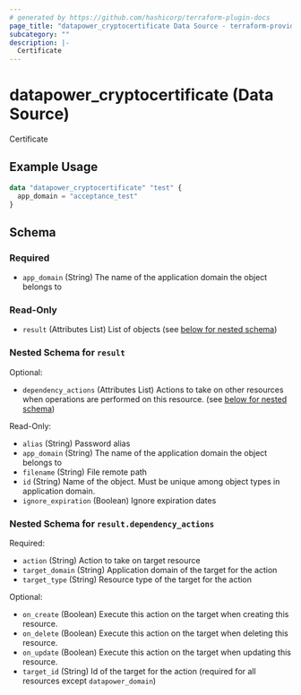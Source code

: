 ```yaml
---
# generated by https://github.com/hashicorp/terraform-plugin-docs
page_title: "datapower_cryptocertificate Data Source - terraform-provider-datapower"
subcategory: ""
description: |-
  Certificate
---
```


# datapower_cryptocertificate (Data Source)

Certificate

## Example Usage

```terraform
data "datapower_cryptocertificate" "test" {
  app_domain = "acceptance_test"
}
```

<!-- schema generated by tfplugindocs -->
## Schema

### Required

- `app_domain` (String) The name of the application domain the object belongs to

### Read-Only

- `result` (Attributes List) List of objects (see [below for nested schema](#nestedatt--result))

<a id="nestedatt--result"></a>
### Nested Schema for `result`

Optional:

- `dependency_actions` (Attributes List) Actions to take on other resources when operations are performed on this resource. (see [below for nested schema](#nestedatt--result--dependency_actions))

Read-Only:

- `alias` (String) Password alias
- `app_domain` (String) The name of the application domain the object belongs to
- `filename` (String) File remote path
- `id` (String) Name of the object. Must be unique among object types in application domain.
- `ignore_expiration` (Boolean) Ignore expiration dates

<a id="nestedatt--result--dependency_actions"></a>
### Nested Schema for `result.dependency_actions`

Required:

- `action` (String) Action to take on target resource
- `target_domain` (String) Application domain of the target for the action
- `target_type` (String) Resource type of the target for the action

Optional:

- `on_create` (Boolean) Execute this action on the target when creating this resource.
- `on_delete` (Boolean) Execute this action on the target when deleting this resource.
- `on_update` (Boolean) Execute this action on the target when updating this resource.
- `target_id` (String) Id of the target for the action (required for all resources except `datapower_domain`)
